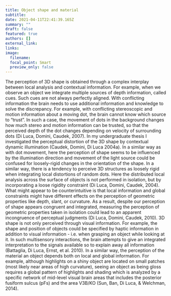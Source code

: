 ```yaml
---
title: Object shape and material
subtitle:
date: 2021-04-11T22:41:39.165Z
summary: ""
draft: false
featured: true
authors: []
external_link:
links:
image:
  filename:
  focal_point: Smart
  preview_only: false
---
```

The perception of 3D shape is obtained through a complex interplay between local analysis and contextual information. For example, when we observe an object we integrate multiple sources of depth information, called cues. Such cues are not always perfectly aligned. With conflicting information the brain needs to use additional information and knowledge to solve the discrepancy. For example, with conflicting stereoscopic and motion  information about a moving dot, the brain cannot know which source to “trust”. In such a case, the movement of dots in the background changes how much stereo and motion information can be trusted, so that the perceived depth of the dot changes depending on velocity of surrounding dots (Di Luca, Domini, Caudek, 2007). In my undergraduate thesis I investigated the perceptual distortion of the 3D shape by contextual dynamic illumination (Caudek, Domini, Di Luca 2004a). In a similar way as with dot movement, here the perception of shape seems to be influenced by the illumination direction and movement of the light source could be confused for loosely-rigid changes in the orientation of the shape. In a similar way, there is a tendency to perceive 3D structures as loosely rigid when integrating local distortions of random dots. Here the distributed local analysis across the surface of objects is not performed in isolation, but by incorporating a loose rigidity constraint (Di Luca, Domini, Caudek, 2004). What might appear to be counterintuitive is that local information and global constraints might have different effects on the perception of geometric properties like depth, slant, or curvature. As a result, despite our perception of shape appears congruent and integrated, measuring the perception of geometric properties taken  in isolation could lead to an apparent incongruence of perceptual judgments (Di Luca, Domini, Caudek, 2010).
3D shape is not only perceived through visual information. For example, the shape and position of objects could be specified by haptic information in addition to visual information - i.e. when grasping an object while looking at it. In such multisensory interactions, the brain attempts to give an integrated interpretation to the signals available so to explain away all information (Battaglia, Di Luca, Ernst, et al. 2010).
In a similar way, the perception of the material an object depends both on local and global information. For example, although highlights on a shiny object are located on small patches (most likely near areas of high curvature), seeing an object as being gloss requires a global pattern of highlights and shading which is analyzed by a specific network of mid-level visual brain areas that includes the posterior fusiform sulcus (pFs) and the area V3B/KO (Sun, Ban, Di Luca, & Welchman, 2014).
